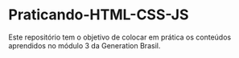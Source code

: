 # Praticando-HTML-CSS-JS
Este repositório tem o objetivo de colocar em prática os conteúdos aprendidos no módulo 3 da Generation Brasil.
